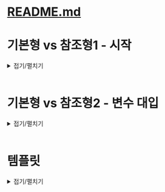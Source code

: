 # [README.md](../../../README.md)

# 기본형 vs 참조형1 - 시작 
<details>
<summary>접기/펼치기</summary>
<br>

**자바에서 참조형을 제대로 이해하는 것은 중요하다.**  
변수의 데이터 타입을 가장 크게 보면 기본형과 참조형으로 분류할 수 있다.  
사용하는 값을 변수에 직접 넣을 수 있는 **기본형**, 그리고 이전 섹션에서 본 `Student student1`과 같이  
객체가 저장된 메모리 위치를 가리키는 참조값을 넣을 수 있는 **참조형**으로 분류할 수 있다.  

- **기본형(Primitive Type):** `int`, `long`, `double`, `boolean` 처럼 변수에 사용할 값을 직접 넣을 수 있는 데이터 타입을 기본형이라 한다.  
- **참조형(Reference Type):** Student student1, int[] students와 같이 데이터에 접근하기 위한 참조(주소)를 저장하는 데이터 타입을 참조형이라 한다.  
  참조형은 객체 또는 배열에 사용된다.

쉽게 이야기해서 기본형 변수에는 직접 사용할 수 있는 값이 들어있지만 참조형 변수에는 위치(참조값)가 들어가 있다.  
참조형 변수를 통해서 뭔가 하려면 결국 참조값을 통해 해당 위치로 이동해야 한다.  

## 기본형 vs 참조형 - 기본
- 기본형은 숫자 `10`, `20`과 같이 실제 사용하는 값을 변수에 담을 수 있다.  
  그래서 해당 값을 바로 사용할 수 있다.  
- 참조형은 실제 사용하는 값을 변수에 담는 것이 아니다.  
  이름 그대로 실제 객체의 위치(참조, 주소)를 저장한다.    
  참조형에는 객체와 배열이 있다.  
  - 객체는 `.`(dot)를 통해서 메모리 상에 생성된 객체를 찾아가야 사용할 수 있다.  
  - 배열은 `[]`를 통해서 메모리 상에 생성된 배열을 찾아가야 사용할 수 있다.

## 기본형 vs 참조형 - 계산
- 기본형은 들어있는 값을 그대로 계산에 사용할 수 있다.  
  - 예) 더하기 빼기 등 (숫자 같은 것들은 바로 계산할 수 있음)
- 참조형은 들어있는 참조값을 그대로 사용할 수 없다.  
  주소만 가지고는 할 수 있는게 없다.  
  주소지에 가야 실체가 있다.
  - 예) 더하기 빼기등 사용불가.( 참조값만 가지고는 계산할 수 있는 것이 없음)

기본형은 연산이 가능하지만 참조형은 연산이 불가능하다.
```java
int a = 10, b = 20;
int sum = a + b;
```
기본형은변수에 실제 사용하는 값이 담겨있다. 따라서 `+`, `-`와 같은 연산이 가능하다.

```java
Student s1 = new Student();
Student s2 = new Student();
```
참조형은 변수에 객체의 위치인 참조값이 들어있다.  
참조값은 계산에 사용할 수 없다.  
따라서 오류가 발생한다.  

물론 아래와 같이 `.`을 통해 객체의 기본형 멤버 변수에 접근한 경우에는 연산을 할 수 있다.  
```java
Student s1 = new Student();
s1.grade = 100;
Student s2 = new Student();
s2.grade = 90;
int sum = s1.grade + s2.grade; // 연산 가능
```

### 쉽게 이해하는 팁
기본형을 제외한 나머지는 모두 모두 참조형이다.
- 기본형은 소문자로 시작한다. (`int`, `long`, `double`, `boolean` 모두 소문자)
  - 기본형은 자바가 기본적으로 제공하는 데이터 타입이다.  
    이러한 기본형은 개발자가 새로 정의할 수 없다.  
    개발자는 참조형인 클래스만 직접 정의할 수 있다.
- 클래스는 대문자로 시작한다. (`Student`)
  - 클래스는 모두 참조형이다.

### 참고 - String
자바에서 String은 특별하다.  
String은 사실은 클래스다.  
따라서 참조형이다.  
그런데 기본형처럼 문자 값을 바로 대입할 수 있다.  
문자는 매우 자주 다루기 때문에 자바에서특별하게 편의 기능을 제공한다.  
`String`에 대한 자세한 내용은 [김영한의 실전 자바 - 중급 1편](https://www.inflearn.com/course/%EA%B9%80%EC%98%81%ED%95%9C%EC%9D%98-%EC%8B%A4%EC%A0%84-%EC%9E%90%EB%B0%94-%EC%A4%91%EA%B8%89-1) 에서 다룬다.

</details>
<br>

# 기본형 vs 참조형2 - 변수 대입
<details>
<summary>접기/펼치기</summary>
<br>

**대원칙: 자바는 항상 변수의 값을 복사해서 대입한다.**
자바에서 변수에 값을 대입하는 것은 변수에 들어 있는 값을 복사해서 대입하는 것이다.  
기본형, 참조형 모두 항상 변수에 있는 값을 복사해서 대입한다.  
기본형이면 변수에 들어 있는 실제 사용하는 값을 복사해서 대입하고, 참조형이면 변수에 들어 있는 참조값을 복사해서 대입한다.

이 대원칙을 이해하면 복잡한 상황에도 코드를 단순하게 이해할 수 있다.

## 기본형 대입
```java
int a = 10;
int b = a;
``` 
변수 a에 있는 값 10을 복사해서 b에 대입한다.
a를 b에 대입하는것이 아닌 a의 값인 10을 b에 대입하는 것이다.

## 참조형 대입
```java
Student s1 = new Student(); // x001
Student s2 = s1;
```
s1에 있는 참조(주소)값 x001을 복사하여 s2에 대입한다.
기본형 대입과 마찬가지로 s2를 s1에 대입하는것이 아닌 s2의 주소값인 x001 을 s2에 대입하는 것이다.

기본형은 변수에 값을 대입하더라도 실제 사용하는 값이 변수에 바로 들어있기 때문에 해당 값만 복사해서 대입한다고 생각하면 쉽게 이해할 수 있다.  
반면 참조형의 경우 실제 사용하는 객체가 아니라 객체의 위치를 가리키는 참조값만 복사된다.  
쉽게 이야기해서 실제 건물이 복사가 되는 것이 아니라 건물의 위치인 주소만 복사되는 것이다.  
따라서 같은 건물을 찾아갈 수 있는 방법이 하나 늘어날 뿐이다.

## 기본형과 변수 대입
- [VarChange1.java](..%2F%ED%8C%8C%ED%8A%B814_%EA%B8%B0%EB%B3%B8%ED%98%95vs%EC%B0%B8%EC%A1%B0%ED%98%952_%EB%B3%80%EC%88%98%EB%8C%80%EC%9E%85%2FVarChange1.java)
  ```java
  package ref;
  
  public class VarChange1 {
      public static void main(String[] args) {
          int a = 10;
          int b = a;
          System.out.println("a = " + a);
          System.out.println("b = " + b);
  
          // a 변경
          a = 20;
          System.out.println("변경 a = 20");
          System.out.println("a = " + a);
          System.out.println("b = " + b);
  
          // b 변경
          b = 30;
          System.out.println("변경 b = 30");
          System.out.println("a = " + a);
          System.out.println("b = " + b);
      }
  }
  ```

- 실행 결과
  ```
  a = 10
  b = 10
  변경 a = 20
  a = 20
  b = 10
  변경 b = 30
  a = 20
  b = 30
  ```
<br>

### 그림을 통한 이해

![img_16.png](이미지/img_16.png)  
**실행 결과**
```java
a = 10
b = 10
```
변수의 대입은 변수에 들어있는 값을 복사해서 대입한다.  
여기서는 변수 `a`에 들어있는 값 `10`을 복사해서 변수 `b`에 대입한다.  
변수 `a`자체를 `b`에 대입하는 것이 아니다.

<br>

![img_17.png](이미지/img_17.png)
**실행 결과**
```java
a = 20
b = 10
```
변수 a에 값 20을 대입했다.  
따라서 변수 a의 값이 10에서 20으로 변경되었다.  
변수 b에는 아무런 영향을 주지 않는다.

<br>

![img_18.png](이미지/img_18.png)  
**실행 결과**
```java
a = 20
b = 30
```
변수 `b`에 값 30을 대입했다.  
변수 `b`의 값이 `10`에서 `30`으로 변경되었다.  
변수 a에는 아무런 영향을 주지 않는다.

<br>

**최종 결과**  
![img_19.png](이미지/img_19.png)  
핵심은 `int b = a` 라고 했을 때 변수에 들어있는 값을 복사해서 전달한다는 점이다.  
`a = 20`, `b = 30`이라고 했을 때 각각 본인의 값만 변경되는 것을 확인할 수 있다.

## 참조형과 변수 대입

- [Data.java](..%2F%ED%8C%8C%ED%8A%B814_%EA%B8%B0%EB%B3%B8%ED%98%95vs%EC%B0%B8%EC%A1%B0%ED%98%952_%EB%B3%80%EC%88%98%EB%8C%80%EC%9E%85%2FData.java)
```java
  package ref;
  
  public class Data {
      int value;
  }
  ```
- [VarChange2.java](..%2F%ED%8C%8C%ED%8A%B814_%EA%B8%B0%EB%B3%B8%ED%98%95vs%EC%B0%B8%EC%A1%B0%ED%98%952_%EB%B3%80%EC%88%98%EB%8C%80%EC%9E%85%2FVarChange2.java)
  ```java
  package ref;
  
  public class VarChange2 {
      public static void main(String[] args) {
          Data dataA = new Data();
          dataA.value = 10;
          Data dataB = dataA;
          System.out.println("dataA 참조값=" + dataA);
          System.out.println("dataB 참조값=" + dataB);
          System.out.println("dataA.value = " + dataA.value);
          System.out.println("dataB.value = " + dataB.value);
  
          // dataA 변경
          dataA.value = 20;
          System.out.println("변경 dataA.value = 20");
          System.out.println("dataA.value = " + dataA.value);
          System.out.println("dataB.value = " + dataB.value);
  
          // dataB 변경
          dataB.value = 30;
          System.out.println("변경 dataB.value = 30");
          System.out.println("dataA.value = " + dataA.value);
          System.out.println("dataB.value = " + dataB.value);
      }
  }
  ```
- **실행 결과**
  ```
  dataA 참조값=ref.Data@3419866c
  dataB 참조값=ref.Data@3419866c
  dataA.value = 10
  dataB.value = 10
  변경 dataA.value = 20
  dataA.value = 20
  dataB.value = 20
  변경 dataB.value = 30
  dataA.value = 30
  dataB.value = 30
  ```
<br>

### 그림을 통한 이해
![img_25.png](이미지/img_25.png)
dataA 변수는 Data 클래스를 통해 만들었기 때문에 참조형으로 Data형 객체의 참조값을 저장한다.  
Data객체를 생성하고, 참조값을 dataA에 저장한 후 객체의 value 변수에 값 10을 저장했다.

<br>

![img_24.png](이미지/img_24.png)
- **실행 코드**
  ```java
  Data dataB = dataA;
  System.out.println("dataA 참조값=" + dataA);
  System.out.println("dataB 참조값=" + dataB);
  System.out.println("dataA.value = " + dataA.value);
  System.out.println("dataB.value = " + dataB.value);
  ```

- **실행 결과**
  ```
  dataA 참조값=ref.Data@x001
  dataB 참조값=ref.Data@x001
  dataA.value = 10
  dataB.value = 10
  ```
  변수의 대입은 변수에 들어있는 값을 복사해서 대입하기 때문에 변수 dataA에는 참조값 x001이 들어있고, 해당 값을 복사하여 변수 dataB에 대입한다.  
  변수 dataA가 가르키는 인스턴스를 복사하는 것이 아닌 변수에 들어있는 참조값만 복사해서 전달한다.  
  dataA와 dataB에 들어있는 참조값은 같으며, 둘 다 같은 x001 Data 인스턴스를 가리킨다.

<br>

![img_26.png](이미지/img_26.png)
- **실행 코드**
  ```java
  dataA.value = 20;
  System.out.println("dataA.value = " + dataA.value);
  System.out.println("dataB.value = " + dataB.value);
  ```

- **실행 결과**
  ```
  dataA.value = 20
  dataB.value = 20
  ```
  `dataA.value = 20` 코드 실행시 dataA가 가리키는 x001 인스턴스의 value 값을 10에서 20으로 변경한다.  
  dataA와 dataB는 같은 x001 인스턴스를 참조하기 때문에 dataA.value와 dataB.value는 동일한 값인 20을 출력한다.

<br>

![img_27.png](이미지/img_27.png)
- **실행 코드**
  ```java
  dataA.value = 30;
  System.out.println("dataA.value = " + dataA.value);
  System.out.println("dataB.value = " + dataB.value);
  ```
- **실행 결과**
  ```
  a = 30
  b = 30
  ```
  dataB.value = 30 코드 실행시 dataB가 가리키는 x001 인스턴스의 value값을 20에서 30으로 변경한다.  
  dataA와 dataB는 같은 x001 인스턴스를 참조하기 때문에 dataA.value와 dataB.value는 동일한 값인 30을 출력한다.

  두가지 핵심 포인트는 `Data dataB = dataA`라고 했을 때 변수에 들어있는 값을 `복사`해서 사용한다는 점이며, 해당 값은 `참조값` 이라는 점이다.  
  dataA와 dataB는 같은 참조값을 가지게 되고, 두 변수는 같은 인스턴스 객체를 참조하게 된다.

</details>
<br>

# 템플릿
<details>
<summary>접기/펼치기</summary>
<br>


##
<details>
<summary>접기/펼치기</summary>
<br>


</details>
<br>

</details>
<br>
